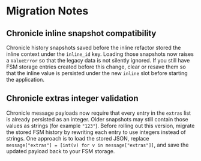 # Migration Notes

## Chronicle inline snapshot compatibility

Chronicle history snapshots saved before the inline refactor stored the inline
context under the `inline_id` key. Loading those snapshots now raises a
`ValueError` so that the legacy data is not silently ignored. If you still have
FSM storage entries created before this change, clear or resave them so that the
inline value is persisted under the new `inline` slot before starting the
application.

## Chronicle extras integer validation

Chronicle message payloads now require that every entry in the `extras` list is
already persisted as an integer. Older snapshots may still contain those values
as strings (for example `"123"`). Before rolling out this version, migrate the
stored FSM history by rewriting each entry to use integers instead of strings.
One approach is to load the stored JSON, replace `message["extras"] = [int(v)
for v in message["extras"]]`, and save the updated payload back to your FSM
storage.

